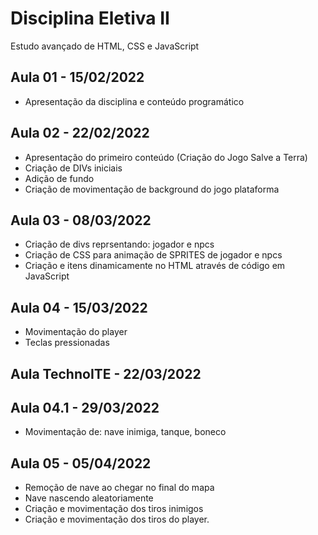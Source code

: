 # Disciplina Eletiva II

Estudo avançado de HTML, CSS e JavaScript 

## Aula 01 - 15/02/2022
- Apresentação da disciplina e conteúdo programático

## Aula 02 - 22/02/2022
- Apresentação do primeiro conteúdo (Criação do Jogo Salve a Terra)
- Criação de DIVs iniciais
- Adição de fundo
- Criação de movimentação de background do jogo plataforma

## Aula 03 - 08/03/2022
- Criação de divs reprsentando: jogador e npcs
- Criação de CSS para animação de SPRITES de jogador e npcs
- Criação e itens dinamicamente no HTML através de código em JavaScript

## Aula 04 - 15/03/2022
- Movimentação do player
- Teclas pressionadas

## Aula TechnoITE - 22/03/2022

## Aula 04.1 - 29/03/2022
- Movimentação de: nave inimiga, tanque, boneco

## Aula 05 - 05/04/2022
- Remoção de nave ao chegar no final do mapa
- Nave nascendo aleatoriamente
- Criação e movimentação dos tiros inimigos
- Criação e movimentação dos tiros do player.